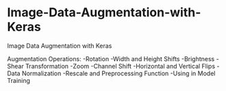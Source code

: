 # Image-Data-Augmentation-with-Keras
Image Data Augmentation with Keras

Augmentation Operations:
  -Rotation
  -Width and Height Shifts
  -Brightness
  -Shear Transformation
  -Zoom
  -Channel Shift
  -Horizontal and Vertical Flips
  -Data Normalization
  -Rescale and Preprocessing Function
  -Using in Model Training

